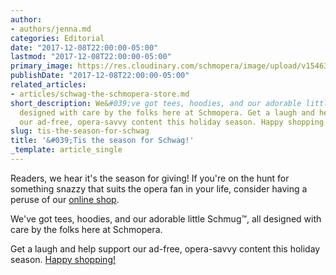 ```yaml
---
author:
- authors/jenna.md
categories: Editorial
date: "2017-12-08T22:00:00-05:00"
lastmod: "2017-12-08T22:00:00-05:00"
primary_image: https://res.cloudinary.com/schmopera/image/upload/v1546391966/media/2019/01/schwag.png
publishDate: "2017-12-08T22:00:00-05:00"
related_articles:
- articles/schwag-the-schmopera-store.md
short_description: We&#039;ve got tees, hoodies, and our adorable little Schmug, all
  designed with care by the folks here at Schmopera. Get a laugh and help support
  our ad-free, opera-savvy content this holiday season. Happy shopping!
slug: tis-the-season-for-schwag
title: '&#039;Tis the season for Schwag!'
_template: article_single
---
```

Readers, we hear it's the season for giving! If you're on the hunt for something snazzy that suits the opera fan in your life, consider having a peruse of our [online shop](https://www.facebook.com/schmopera/shop/). 

We've got tees, hoodies, and our adorable little Schmug™, all designed with care by the folks here at Schmopera.

Get a laugh and help support our ad-free, opera-savvy content this holiday season. [Happy shopping!](https://www.facebook.com/schmopera/shop/)